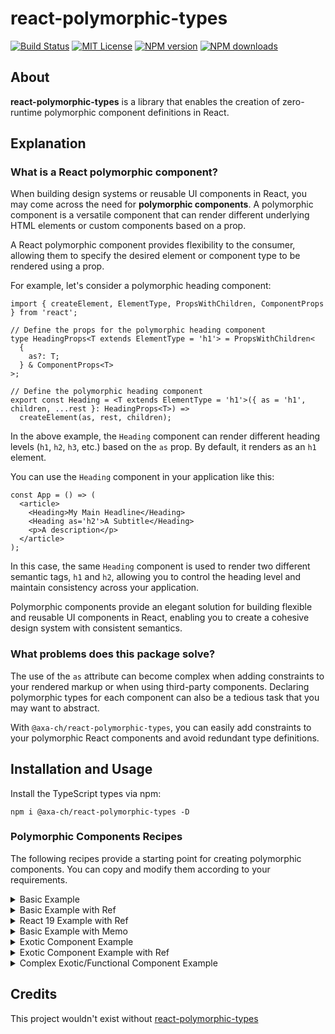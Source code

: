 # react-polymorphic-types

[![Build Status][ci-image]][ci-url]
[![MIT License][license-image]][license-url]
[![NPM version][npm-version-image]][npm-url]
[![NPM downloads][npm-downloads-image]][npm-url]

## About

**react-polymorphic-types** is a library that enables the creation of zero-runtime polymorphic component definitions in React.

## Explanation

### What is a React polymorphic component?

When building design systems or reusable UI components in React, you may come across the need for **polymorphic components**. A polymorphic component is a versatile component that can render different underlying HTML elements or custom components based on a prop.

A React polymorphic component provides flexibility to the consumer, allowing them to specify the desired element or component type to be rendered using a prop.

For example, let's consider a polymorphic heading component:

```tsx
import { createElement, ElementType, PropsWithChildren, ComponentProps } from 'react';

// Define the props for the polymorphic heading component
type HeadingProps<T extends ElementType = 'h1'> = PropsWithChildren<
  {
    as?: T;
  } & ComponentProps<T>
>;

// Define the polymorphic heading component
export const Heading = <T extends ElementType = 'h1'>({ as = 'h1', children, ...rest }: HeadingProps<T>) =>
  createElement(as, rest, children);
```

In the above example, the `Heading` component can render different heading levels (`h1`, `h2`, `h3`, etc.) based on the `as` prop. By default, it renders as an `h1` element.

You can use the `Heading` component in your application like this:

```tsx
const App = () => (
  <article>
    <Heading>My Main Headline</Heading>
    <Heading as='h2'>A Subtitle</Heading>
    <p>A description</p>
  </article>
);
```

In this case, the same `Heading` component is used to render two different semantic tags, `h1` and `h2`, allowing you to control the heading level and maintain consistency across your application.

Polymorphic components provide an elegant solution for building flexible and reusable UI components in React, enabling you to create a cohesive design system with consistent semantics.

### What problems does this package solve?

The use of the `as` attribute can become complex when adding constraints to your rendered markup or when using third-party components. Declaring polymorphic types for each component can also be a tedious task that you may want to abstract.

With `@axa-ch/react-polymorphic-types`, you can easily add constraints to your polymorphic React components and avoid redundant type definitions.

## Installation and Usage

Install the TypeScript types via npm:

```shell
npm i @axa-ch/react-polymorphic-types -D
```

### Polymorphic Components Recipes

The following recipes provide a starting point for creating polymorphic components. You can copy and modify them according to your requirements.

<details>
  <summary>Basic Example</summary>

This example showcases a simple polymorphic heading element. It allows you to independently define its size and markup using props.

```tsx
import { ComponentPropsWithoutRef, createElement, ElementType } from 'react';
import { PolymorphicProps } from '@axa-ch/react-polymorphic-types';

// Default HTML element if the "as" prop is not provided
export const HeadingDefaultElement: ElementType = 'h1';
// List of allowed HTML elements that can be passed via the "as" prop
export type HeadingAllowedElements = typeof HeadingDefaultElement | 'h2' | 'h3' | 'h4' | 'h5' | 'h6';
export type HeadingSizes = 1 | 2 | 3 | 4 | 5 | 6;

// Component-specific props
export type HeadingOwnProps<T extends HeadingAllowedElements> = ComponentPropsWithoutRef<T> & {
  size?: HeadingSizes;
};

// Extend own props with others inherited from the underlying element type
// Own props take precedence over the inherited ones
export type HeadingProps<T extends HeadingAllowedElements = typeof HeadingDefaultElement> = PolymorphicProps<
  HeadingOwnProps<T>,
  T,
  HeadingAllowedElements
>;

export const Heading = <T extends HeadingAllowedElements>({
  as = HeadingDefaultElement,
  size,
  className,
  children,
  ...rest
}: HeadingProps<T>) =>
  createElement(
    as,
    {
      ...rest,
      className: `${className} size-${size || 1}`,
    },
    children,
  );
```

You can use the `Heading` component in your application as shown below:

```tsx
const App = () => (
  <article>
    <Heading
      as='h1'
      size={2}
    >
      My Main Headline
    </Heading>
    <Heading
      as='h2'
      size={5}
    >
      A Subtitle
    </Heading>

    {/* The following component will throw a TypeScript error because 'div' elements are not allowed here */}
    <Heading
      as='div'
      size={5}
    >
      A Subtitle
    </Heading>
    <p>A description</p>
  </article>
);
```

</details>

<details>
 <summary>Basic Example with Ref</summary>

This example is similar to the previous one, but it also allows the use of React refs.

```tsx
import { ComponentPropsWithoutRef, createElement, ElementType, forwardRef } from 'react';
import { PolymorphicProps, PolymorphicForwardedRef } from '@axa-ch/react-polymorphic-types';

// Default HTML element if the "as" prop is not provided
export const HeadingDefaultElement: ElementType = 'h1';
// List of allowed HTML elements that can be passed via the "as" prop
export type HeadingAllowedElements = typeof HeadingDefaultElement | 'h2' | 'h3' | 'h4' | 'h5' | 'h6';
export type HeadingSizes = 1 | 2 | 3 | 4 | 5 | 6;

// Component-specific props
export type HeadingOwnProps<T extends HeadingAllowedElements> = ComponentPropsWithoutRef<T> & {
  size?: HeadingSizes;
};

// Extend own props with others inherited from the underlying element type
// Own props take precedence over the inherited ones
export type HeadingProps<T extends HeadingAllowedElements> = PolymorphicProps<
  HeadingOwnProps<T>,
  T,
  HeadingAllowedElements
>;

const HeadingInner = <T extends HeadingAllowedElements>(
  { as = HeadingDefaultElement, size, className, children, ...rest }: HeaadingProps<T>,
  // notice the use of the PolymorphicForwardedRef type here
  ref: PolymorphicForwardedRef<T>,
) =>
  createElement(
    element,
    {
      ...rest,
      ref,
      className: `${className} size-${size || 1}`,
    },
    children,
  );

// Forward refs with generics is tricky
// see also https://fettblog.eu/typescript-react-generic-forward-refs/
export const Heading = forwardRef<HeadingAllowedElements>(HeadingInner) as unknown as <
  T extends HeadingAllowedElements,
>(
  props: HeadingProps<T> & { ref?: PolymorphicForwardedRef<T> },
) => ReturnType<typeof HeadingInner>;
```

Using the `@axa-ch/react-polymorphic-types` types will allow you to automatically infer the proper ref DOM node.

```tsx
const App = () => {
  // The use of HTMLHeadingElement type is safe
  const ref = useRef<HTMLHeadingElement | null>(null);

  return (
    <Heading
      ref={ref}
      as='h2'
    />
  );
};
```

</details>
<details>
 <summary>React 19 Example with Ref</summary>

This example is similar to the previous one, but with React 19 the [refs forwarding got much easier](https://react.dev/blog/2024/12/05/react-19#ref-as-a-prop)

```tsx
import { ComponentPropsWithoutRef, createElement, ElementType, forwardRef } from 'react';
import { PolymorphicProps, PolymorphicForwardedRef } from '@axa-ch/react-polymorphic-types';

// Default HTML element if the "as" prop is not provided
export const HeadingDefaultElement: ElementType = 'h1';
// List of allowed HTML elements that can be passed via the "as" prop
export type HeadingAllowedElements = typeof HeadingDefaultElement | 'h2' | 'h3' | 'h4' | 'h5' | 'h6';
export type HeadingSizes = 1 | 2 | 3 | 4 | 5 | 6;

// Component-specific props
export type HeadingOwnProps<T extends HeadingAllowedElements> = ComponentPropsWithoutRef<T> & {
  size?: HeadingSizes;
  ref?: PolymorphicForwardedRef<T>;
};

// Extend own props with others inherited from the underlying element type
// Own props take precedence over the inherited ones
export type HeadingProps<T extends HeadingAllowedElements> = PolymorphicProps<
  HeadingOwnProps<T>,
  T,
  HeadingAllowedElements
>;

const Heading = <T extends HeadingAllowedElements>({
  as = HeadingDefaultElement,
  size,
  className,
  ref,
  children,
  ...rest
}: HeadingProps<T>) =>
  createElement(
    element,
    {
      ...rest,
      ref,
      className: `${className} size-${size || 1}`,
    },
    children,
  );
```

Using the `@axa-ch/react-polymorphic-types` types will allow you to automatically infer the proper ref DOM node.

```tsx
const App = () => {
  // The use of HTMLHeadingElement type is safe
  const ref = useRef<HTMLHeadingElement | null>(null);

  return (
    <Heading
      ref={ref}
      as='h2'
    />
  );
};
```

</details>

<details>
<summary>Basic Example with Memo</summary>

This example shows the use of React.memo with a polymorphic component.

```tsx
import { ComponentPropsWithoutRef, createElement, ElementType, memo } from 'react';
import { PolymorphicProps } from '@axa-ch/react-polymorphic-types';

// Default HTML element if the "as" prop is not provided
export const HeadingDefaultElement: ElementType = 'h1';
// List of allowed HTML elements that can be passed via the "as" prop
export type HeadingAllowedElements = typeof HeadingDefaultElement | 'h2' | 'h3' | 'h4' | 'h5' | 'h6';
export type HeadingSizes = 1 | 2 | 3 | 4 | 5 | 6;

// Component-specific props
export type HeadingOwnProps<T extends HeadingAllowedElements> = ComponentPropsWithoutRef<T> & {
  size?: HeadingSizes;
};

// Extend own props with others inherited from the underlying element type
// Own props take precedence over the inherited ones
export type HeadingProps<T extends HeadingAllowedElements> = PolymorphicProps<
  HeadingOwnProps<T>,
  T,
  HeadingAllowedElements
>;

const HeadingInner = <T extends HeadingAllowedElements>({
  as = HeadingDefaultElement,
  size,
  className,
  children,
  ...rest
}: HeadingProps<T>) =>
  createElement(
    element,
    {
      ...rest,
      className: `${className} size-${size || 1}`,
    },
    children,
  );

// Memo with generics is tricky
// see also https://fettblog.eu/typescript-react-generic-forward-refs/
export const Heading = memo(HeadingInner) as <T extends HeadingAllowedElements>(
  props: HeadingProps<T>,
) => ReturnType<typeof HeadingInner>;
```

The above component can be consumed without any additional overhead as follows:

```tsx
const App = () => (
  <>
    <Heading as='h2' />
  </>
);
```

</details>

<details>
<summary>Exotic Component Example</summary>

Polymorphic exotic components allow you to use either DOM nodes or custom rendering functions for your HTML.

```tsx
import { ComponentPropsWithoutRef, createElement, ElementType, ExoticComponent } from 'react';
import { PolymorphicExoticProps, PolymorphicProps } from '@axa-ch/react-polymorphic-types';

// Default HTML element if the "as" prop is not provided
export const ContainerDefaultElement: ElementType = 'div';
// List of allowed HTML elements that can be passed via the "as" prop
export type ContainerAllowedDOMElements = typeof ContainerDefaultElement | 'article' | 'section';
export type ContainerAllowedElements = ContainerAllowedDOMElements | ExoticComponent;

// Component-specific props
export type ContainerOwnProps<T extends ContainerAllowedDOMElements> = ComponentPropsWithoutRef<T>;

// Extend own props with others inherited from the underlying element type
// Own props take precedence over the inherited ones
export type ContainerProps<T extends ContainerAllowedElements> = T extends ContainerAllowedDOMElements
  ? PolymorphicProps<ContainerOwnProps<T>, T, ContainerAllowedDOMElements>
  : PolymorphicExoticProps<ContainerOwnProps<ContainerAllowedDOMElements>, T, ContainerAllowedDOMElements>;

export const Container = <T extends ContainerAllowedElements>({
  as = ContainerDefaultElement,
  className,
  children,
  ...rest
}: ContainerProps<T>) =>
  createElement(
    element,
    {
      ...rest,
      className,
    },
    children,
  );
```

The above component works with straight HTML nodes or with external exotic components like, for example, the ones provided by [framer-motion](https://www.framer.com/motion/).

```tsx
import { motion } from 'framer-motion';

const App = () => (
  <>
    <Container as='div' />
    {/* Notice that the exotic props here will be automatically inferred */}
    <Container
      as={motion.article}
      layout
    />
  </>
);
```

</details>

<details>
<summary>Exotic Component Example with Ref</summary>

Polymorphic exotic components that use refs are slightly more complex and require some additional code to work properly.

```tsx
import { ComponentPropsWithoutRef, createElement, ElementType, ExoticComponent, forwardRef } from 'react';
import { PolymorphicProps, PolymorphicForwardedRef, PolymorphicExoticProps } from '@axa-ch/react-polymorphic-types';

// Default HTML element if the "as" prop is not provided
export const ContainerDefaultElement: ElementType = 'div';
// List of allowed HTML elements that can be passed via the "as" prop
export type ContainerAllowedDOMElements = 'div' | 'article' | 'section';
export type ContainerAllowedElements = ContainerAllowedDOMElements | ExoticComponent;

// Component-specific props
export type ContainerOwnProps<T extends ContainerAllowedDOMElements> = ComponentPropsWithoutRef<T>;

// Extend own props with others inherited from the underlying element type
// Own props take precedence over the inherited ones
export type ContainerProps<T extends ContainerAllowedElements> = T extends ContainerAllowedDOMElements
  ? PolymorphicProps<ContainerOwnProps<T>, T, ContainerAllowedDOMElements>
  : PolymorphicExoticProps<ContainerOwnProps<ContainerAllowedDOMElements>, T, ContainerAllowedDOMElements>;

// Forwarded ref component
const ContainerInner = <T extends ContainerAllowedElements>(
  { as = ContainerDefaultElement, className, children, ...rest }: ContainerProps<T>,
  ref: PolymorphicForwardedRef<T>,
) =>
  createElement(
    element,
    {
      ...rest,
      ref,
      className,
    },
    children,
  );

// Forward refs with generics is tricky
// see also https://fettblog.eu/typescript-react-generic-forward-refs/
export const Container = forwardRef<ContainerAllowedElements>(ContainerInner) as <T extends ContainerAllowedElements>(
  props: ContainerProps<T> & { ref?: PolymorphicForwardedRef<T> },
) => ReturnType<typeof ContainerInner>;
```

With the above example, DOM nodes will be automatically inferred, including when using third-party exotic rendering functions.

```tsx
import { motion } from 'framer-motion';

const App = () => {
  const div = useRef<HTMLDivElement | null>(null);
  // Article and other HTML5 tags are just of type HTMLElement
  const article = useRef<HTMLElement | null>(null);

  return (
    <>
      <Container
        ref={div}
        as='div'
      />
      <Container
        ref={article}
        as={motion.article}
        layout
      />
    </>
  );
};
```

</details>

<details>
  <summary>Complex Exotic/Functional Component Example</summary>

This example combines multiple rendering strategies for your component to allow maximum flexibility for its consumers.

```tsx
// We need to infer the functional component properties so 'any' is used in this case
// You can also add strict types for your functional components, but it will reduce flexibility
import { ComponentPropsWithoutRef, createElement, ElementType, ExoticComponent, FC } from 'react';
import { PolymorphicFunctionalProps, PolymorphicExoticProps, PolymorphicProps } from '@axa-ch/react-polymorphic-types';

// Default HTML element if the "as" prop is not provided
export const ContainerDefaultElement: ElementType = 'div';
// List of allowed HTML elements that can be passed via the "as" prop
export type ContainerAllowedDOMElements = 'div' | 'article' | 'section';
export type ContainerAllowedElements = ContainerAllowedDOMElements | ExoticComponent | FC<any>;

// Component-specific props
export type ContainerOwnProps<T extends ContainerAllowedDOMElements> = ComponentPropsWithoutRef<T>;

// Extend own props with others inherited from the underlying element type
// Own props take precedence over the inherited ones
export type ContainerProps<T extends ContainerAllowedElements> = T extends ContainerAllowedDOMElements
  ? PolymorphicProps<ContainerOwnProps<T>, T, ContainerAllowedDOMElements>
  : T extends FC<any>
    ? PolymorphicFunctionalProps<ContainerOwnProps<ContainerAllowedDOMElements>, T, ContainerAllowedDOMElements>
    : PolymorphicExoticProps<ContainerOwnProps<ContainerAllowedDOMElements>, T, ContainerAllowedDOMElements>;

export const Container = <T extends ContainerAllowedElements>({
  as = ContainerDefaultElement,
  className,
  children,
  ...rest
}: ContainerProps<T>) =>
  createElement(
    as,
    {
      ...rest,
      className,
    },
    children,
  );
```

Let's see how we can use the above component with all its possible rendering options:

```tsx
import { motion } from 'framer-motion';

type FooProps = ComponentPropsWithoutRef<'div'> & { size: 'small' | 'large'; name: string };

const Foo: FC<FooProps> = ({ className, size = 'large', ...rest }) => (
  <div
    {...rest}
    className={`${className} the-foo ${size}`}
  />
);

const App = () => (
  <>
    <Container as='div' />
    <Container
      size='small'
      name='foo'
      as={Foo}
    />
    <Container
      as={motion.div}
      layout
      animate
    />
  </>
);
```

</details>

## Credits

This project wouldn't exist without [react-polymorphic-types](https://github.com/kripod/react-polymorphic-types)

[ci-image]: https://img.shields.io/github/actions/workflow/status/axa-ch/react-polymorphic-types/ci.yml?style=flat-square&branch=main
[ci-url]: https://github.com/axa-ch/react-polymorphic-types/actions
[license-image]: http://img.shields.io/badge/license-MIT-000000.svg?style=flat-square
[license-url]: LICENSE
[npm-version-image]: https://img.shields.io/npm/v/@axa-ch/react-polymorphic-types.svg?style=flat-square
[npm-downloads-image]: https://img.shields.io/npm/dm/@axa-ch/react-polymorphic-types.svg?style=flat-square
[npm-url]: https://npmjs.org/package/@axa-ch/react-polymorphic-types
